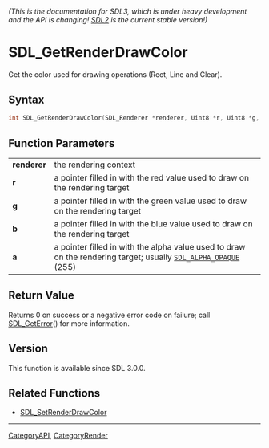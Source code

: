 ###### (This is the documentation for SDL3, which is under heavy development and the API is changing! [SDL2](https://wiki.libsdl.org/SDL2/) is the current stable version!)
# SDL_GetRenderDrawColor

Get the color used for drawing operations (Rect, Line and Clear).

## Syntax

```c
int SDL_GetRenderDrawColor(SDL_Renderer *renderer, Uint8 *r, Uint8 *g, Uint8 *b, Uint8 *a);

```

## Function Parameters

|                  |                                                                                                                                     |
| ---------------- | ----------------------------------------------------------------------------------------------------------------------------------- |
| **renderer**     | the rendering context                                                                                                               |
| **r**            | a pointer filled in with the red value used to draw on the rendering target                                                         |
| **g**            | a pointer filled in with the green value used to draw on the rendering target                                                       |
| **b**            | a pointer filled in with the blue value used to draw on the rendering target                                                        |
| **a**            | a pointer filled in with the alpha value used to draw on the rendering target; usually [`SDL_ALPHA_OPAQUE`](SDL_ALPHA_OPAQUE) (255) |

## Return Value

Returns 0 on success or a negative error code on failure; call
[SDL_GetError](SDL_GetError)() for more information.

## Version

This function is available since SDL 3.0.0.

## Related Functions

* [SDL_SetRenderDrawColor](SDL_SetRenderDrawColor)

----
[CategoryAPI](CategoryAPI), [CategoryRender](CategoryRender)


